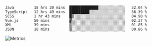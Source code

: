 <!--START_SECTION:waka-->

```text
Java         18 hrs 20 mins  █████████████░░░░░░░░░░░░   52.04 %
TypeScript   12 hrs 49 mins  █████████░░░░░░░░░░░░░░░░   36.39 %
SCSS         1 hr 43 mins    █▒░░░░░░░░░░░░░░░░░░░░░░░   04.90 %
Vue.js       50 mins         ▓░░░░░░░░░░░░░░░░░░░░░░░░   02.37 %
XML          39 mins         ▒░░░░░░░░░░░░░░░░░░░░░░░░   01.85 %
JSON         18 mins         ▒░░░░░░░░░░░░░░░░░░░░░░░░   00.86 %
```

<!--END_SECTION:waka-->

![Metrics](https://metrics.lecoq.io/TachibanaKimika?template=classic&base.activity=0&base.community=0&base.repositories=0&languages=1&isocalendar=1&isocalendar.duration=half-year&languages.limit=8&languages.sections=most-used&languages.colors=github&languages.threshold=0%25&languages.indepth=false&languages.recent.load=300&languages.recent.days=14&config.timezone=Asia%2FShanghai)
